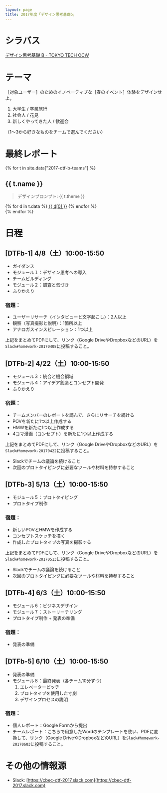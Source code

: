```yaml
---
layout: page
title: 2017年度「デザイン思考基礎b」
---
```


# シラバス

[デザイン思考基礎 B - TOKYO TECH OCW](http://www.ocw.titech.ac.jp/index.php?module=General&action=T0300&GakubuCD=2&GakkaCD=321502&KeiCD=15&course=2&KamokuCD=321502&KougiCD=201713496&Nendo=2017&vid=03)

# テーマ

［対象ユーザー］のためのイノベーティブな［春のイベント］体験をデザインせよ。

1. 大学生 / 卒業旅行
2. 社会人 / 花見
3. 新しくやってきた人 / 歓迎会

（1〜3から好きなものをチームで選んでください）

# 最終レポート

{% for t in site.data["2017-dtf-b-teams"] %}
<h2>{{ t.name }}</h2>
<blockquote>デザインプロンプト: {{ t.theme }}</blockquote>
<div class="btn-group" role="group">
  {% for d in t.data %}
    <a href="{{ d[1] }}" role="button" class="btn"><span class="glyphicon glyphicon-circle-arrow-down" aria-hidden="true" />{{ d[0] }}</a>
  {% endfor %}
</div>
{% endfor %}


# 日程

## [DTFb-1] 4/8（土）10:00-15:50

- ガイダンス
- モジュール１：デザイン思考への導入
- チームビルディング
- モジュール２：調査と気づき
- ふりかえり

### 宿題：

- ユーザーリサーチ（インタビューと文字起こし）：2人以上
- 観察（写真撮影と説明）：1箇所以上
- アナロガスインスピレーション：1つ以上

上記をまとめてPDFにして、リンク（Google DriveやDropboxなどのURL）を``Slack#homework-20170408``に投稿すること。

## [DTFb-2] 4/22（土）10:00-15:50

- モジュール３：統合と機会領域
- モジュール４：アイデア創造とコンセプト開発
- ふりかえり

### 宿題：

- チームメンバーのレポートを読んで、さらにリサーチを続ける
- POVを新たに1つ以上作成する
- HMWを新たに1つ以上作成する
- 4コマ漫画（コンセプト）を新たに1つ以上作成する

上記をまとめてPDFにして、リンク（Google DriveやDropboxなどのURL）を``Slack#homework-20170422``に投稿すること。

- Slackでチームの議論を続けること
- 次回のプロトタイピングに必要なツールや材料を持参すること

## [DTFb-3] 5/13（土）10:00-15:50

- モジュール５：プロトタイピング
- プロトタイプ制作

### 宿題：

- 新しいPOVとHMWを作成する
- コンセプトスケッチを描く
- 作成したプロトタイプの写真を撮影する

上記をまとめてPDFにして、リンク（Google DriveやDropboxなどのURL）を``Slack#homework-20170513``に投稿すること。

- Slackでチームの議論を続けること
- 次回のプロトタイピングに必要なツールや材料を持参すること

## [DTFb-4] 6/3（土）10:00-15:50

- モジュール６：ビジネスデザイン
- モジュール７：ストーリーテリング
- プロトタイプ制作 + 発表の準備

### 宿題：

- 発表の準備

## [DTFb-5] 6/10（土）10:00-15:50

- 発表の準備
- モジュール８：最終発表（各チーム10分ずつ）
  1. エレベーターピッチ
  2. プロトタイプを使用した寸劇
  3. デザインプロセスの説明

### 宿題：

- 個人レポート：Google Formから提出
- チームレポート：こちらで用意したWordのテンプレートを使い、PDFに変換して、リンク（Google DriveやDropboxなどのURL）を``Slack#homework-20170603``に投稿すること。

# その他の情報源

- Slack: [https://cbec-dtf-2017.slack.com](https://cbec-dtf-2017.slack.com)
